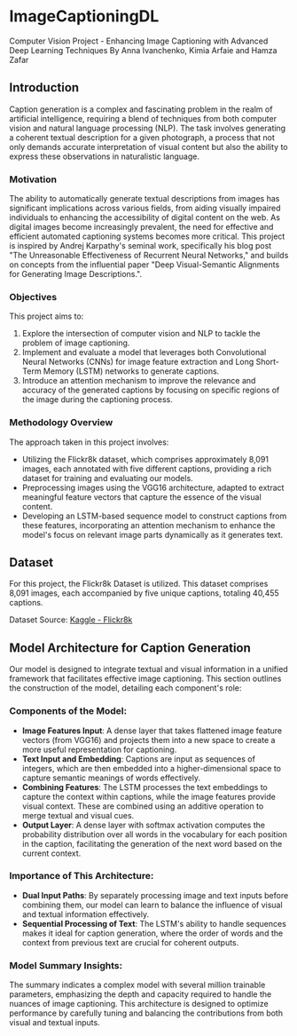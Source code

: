# ImageCaptioningDL
Computer Vision Project - Enhancing Image Captioning with Advanced Deep Learning Techniques
By Anna Ivanchenko, Kimia Arfaie and Hamza Zafar

## Introduction

Caption generation is a complex and fascinating problem in the realm of artificial intelligence, requiring a blend of techniques from both computer vision and natural language processing (NLP). The task involves generating a coherent textual description for a given photograph, a process that not only demands accurate interpretation of visual content but also the ability to express these observations in naturalistic language.

### Motivation

The ability to automatically generate textual descriptions from images has significant implications across various fields, from aiding visually impaired individuals to enhancing the accessibility of digital content on the web. As digital images become increasingly prevalent, the need for effective and efficient automated captioning systems becomes more critical. This project is inspired by Andrej Karpathy's seminal work, specifically his blog post "The Unreasonable Effectiveness of Recurrent Neural Networks," and builds on concepts from the influential paper "Deep Visual-Semantic Alignments for Generating Image Descriptions.".

### Objectives

This project aims to:
1. Explore the intersection of computer vision and NLP to tackle the problem of image captioning.
2. Implement and evaluate a model that leverages both Convolutional Neural Networks (CNNs) for image feature extraction and Long Short-Term Memory (LSTM) networks to generate captions.
3. Introduce an attention mechanism to improve the relevance and accuracy of the generated captions by focusing on specific regions of the image during the captioning process.

### Methodology Overview

The approach taken in this project involves:
- Utilizing the Flickr8k dataset, which comprises approximately 8,091 images, each annotated with five different captions, providing a rich dataset for training and evaluating our models.
- Preprocessing images using the VGG16 architecture, adapted to extract meaningful feature vectors that capture the essence of the visual content.
- Developing an LSTM-based sequence model to construct captions from these features, incorporating an attention mechanism to enhance the model's focus on relevant image parts dynamically as it generates text.

## Dataset

For this project, the Flickr8k Dataset is utilized. This dataset comprises 8,091 images, each accompanied by five unique captions, totaling 40,455 captions.

Dataset Source: [Kaggle - Flickr8k](https://www.kaggle.com/shadabhussain/flickr8k)

## Model Architecture for Caption Generation

Our model is designed to integrate textual and visual information in a unified framework that facilitates effective image captioning. This section outlines the construction of the model, detailing each component's role:

### Components of the Model:
- **Image Features Input**: A dense layer that takes flattened image feature vectors (from VGG16) and projects them into a new space to create a more useful representation for captioning.
- **Text Input and Embedding**: Captions are input as sequences of integers, which are then embedded into a higher-dimensional space to capture semantic meanings of words effectively.
- **Combining Features**: The LSTM processes the text embeddings to capture the context within captions, while the image features provide visual context. These are combined using an additive operation to merge textual and visual cues.
- **Output Layer**: A dense layer with softmax activation computes the probability distribution over all words in the vocabulary for each position in the caption, facilitating the generation of the next word based on the current context.

### Importance of This Architecture:
- **Dual Input Paths**: By separately processing image and text inputs before combining them, our model can learn to balance the influence of visual and textual information effectively.
- **Sequential Processing of Text**: The LSTM's ability to handle sequences makes it ideal for caption generation, where the order of words and the context from previous text are crucial for coherent outputs.

### Model Summary Insights:
The summary indicates a complex model with several million trainable parameters, emphasizing the depth and capacity required to handle the nuances of image captioning. This architecture is designed to optimize performance by carefully tuning and balancing the contributions from both visual and textual inputs.
